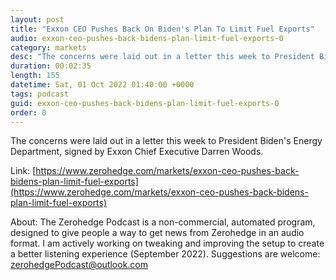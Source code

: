 ```yaml
---
layout: post
title: "Exxon CEO Pushes Back On Biden's Plan To Limit Fuel Exports"
audio: exxon-ceo-pushes-back-bidens-plan-limit-fuel-exports-0
category: markets
desc: "The concerns were laid out in a letter this week to President Biden's Energy Department, signed by Exxon Chief Executive Darren Woods."
duration: 00:02:35
length: 155
datetime: Sat, 01 Oct 2022 01:40:00 +0000
tags: podcast
guid: exxon-ceo-pushes-back-bidens-plan-limit-fuel-exports-0
order: 0
---
```

The concerns were laid out in a letter this week to President Biden's Energy Department, signed by Exxon Chief Executive Darren Woods.

Link: [https://www.zerohedge.com/markets/exxon-ceo-pushes-back-bidens-plan-limit-fuel-exports](https://www.zerohedge.com/markets/exxon-ceo-pushes-back-bidens-plan-limit-fuel-exports)

About: The Zerohedge Podcast is a non-commercial, automated program, designed to give people a way to get news from Zerohedge in an audio format.  I am actively working on tweaking and improving the setup to create a better listening experience (September 2022).  Suggestions are welcome: [zerohedgePodcast@outlook.com](mailto:zerohedgePodcast@outlook.com)